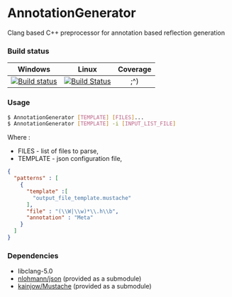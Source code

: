 # AnnotationGenerator

Clang based C++ preprocessor for annotation based reflection generation

### Build status

|Windows|Linux|Coverage
|:-------:|:------:|:------:|
|[![Build status](https://ci.appveyor.com/api/projects/status/x82rh0rx426woaw0?svg=true)](https://ci.appveyor.com/project/MrJaqbq/annotationgenerator)|[![Build Status](https://travis-ci.org/BentouDev/AnnotationGenerator.svg?branch=master)](https://travis-ci.org/BentouDev/AnnotationGenerator)| ;^)

### Usage

```bash
$ AnnotationGenerator [TEMPLATE] [FILES]...
$ AnnotationGenerator [TEMPLATE] -i [INPUT_LIST_FILE]
```

Where :

- FILES - list of files to parse,
- TEMPLATE - json configuration file,

```json
{
  "patterns" : [
    {
      "template" :[
        "output_file_template.mustache"
      ],
      "file" : "(\\W|\\w)*\\.h\\b",
      "annotation" : "Meta"
    }
  ]
}
```

### Dependencies

- libclang-5.0
- [nlohmann/json](https://github.com/nlohmann/json) (provided as a submodule)
- [kainjow/Mustache](https://github.com/kainjow/Mustache) (provided as a submodule)
